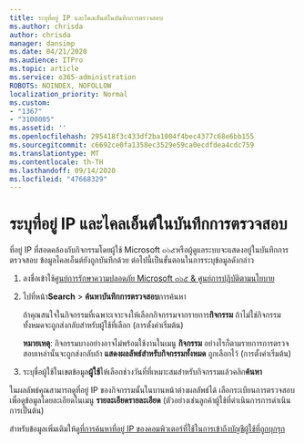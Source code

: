```yaml
---
title: ระบุที่อยู่ IP และไคลเอ็นต์ในบันทึกการตรวจสอบ
ms.author: chrisda
author: chrisda
manager: dansimp
ms.date: 04/21/2020
ms.audience: ITPro
ms.topic: article
ms.service: o365-administration
ROBOTS: NOINDEX, NOFOLLOW
localization_priority: Normal
ms.custom:
- "1367"
- "3100005"
ms.assetid: ''
ms.openlocfilehash: 295418f3c433df2ba1004f4bec4377c68e6bb155
ms.sourcegitcommit: c6692ce0fa1358ec3529e59ca0ecdfdea4cdc759
ms.translationtype: MT
ms.contentlocale: th-TH
ms.lasthandoff: 09/14/2020
ms.locfileid: "47668329"
---
```

# <a name="identify-ip-address-and-client-in-audit-logs"></a>ระบุที่อยู่ IP และไคลเอ็นต์ในบันทึกการตรวจสอบ

ที่อยู่ IP ที่สอดคล้องกับกิจกรรมโดยผู้ใช้ Microsoft ๓๖๕หรือผู้ดูแลระบบจะแสดงอยู่ในบันทึกการตรวจสอบ ข้อมูลไคลเอ็นต์ยังถูกบันทึกด้วย ต่อไปนี้เป็นขั้นตอนในการระบุข้อมูลดังกล่าว

1. ลงชื่อเข้าใช้[ศูนย์การรักษาความปลอดภัย Microsoft ๓๖๕ & ศูนย์การปฏิบัติตามนโยบาย](https://protection.office.com/)

2. ไปที่หน้า**Search**  >  **ค้นหาบันทึกการตรวจสอบ**การค้นหา

   ถ้าคุณสนใจในกิจกรรมที่เฉพาะเจาะจงให้เลือกกิจกรรมจากรายการ**กิจกรรม** ถ้าไม่ใช่กิจกรรมทั้งหมดจะถูกส่งกลับสำหรับผู้ใช้ที่เลือก (การตั้งค่าเริ่มต้น)

   **หมายเหตุ**: กิจกรรมบางอย่างอาจไม่พร้อมใช้งานในเมนู **กิจกรรม** อย่างไรก็ตามรายการการตรวจสอบเหล่านั้นจะถูกส่งกลับถ้า **แสดงผลลัพธ์สำหรับกิจกรรมทั้งหมด** ถูกเลือกไว้ (การตั้งค่าเริ่มต้น)

3. ระบุชื่อผู้ใช้ในเขตข้อมูล**ผู้ใช้**ให้เลือกช่วงวันที่ที่เหมาะสมสำหรับกิจกรรมแล้วคลิก**ค้นหา**

ในผลลัพธ์คุณสามารถดูที่อยู่ IP ของกิจกรรมนั้นในบานหน้าต่างผลลัพธ์ได้ เลือกระเบียนการตรวจสอบเพื่อดูข้อมูลโดยละเอียดในเมนู **รายละเอียดรายละเอียด** (ตัวอย่างเช่นลูกค้าผู้ใช้ที่ดำเนินการการดำเนินการเป็นต้น)

สำหรับข้อมูลเพิ่มเติมให้ดู[ที่การค้นหาที่อยู่ IP ของคอมพิวเตอร์ที่ใช้ในการเข้าถึงบัญชีผู้ใช้ที่ถูกบุกรุก](https://docs.microsoft.com/microsoft-365/compliance/auditing-troubleshooting-scenarios#find-the-ip-address-of-the-computer-used-to-access-a-compromised-account)
